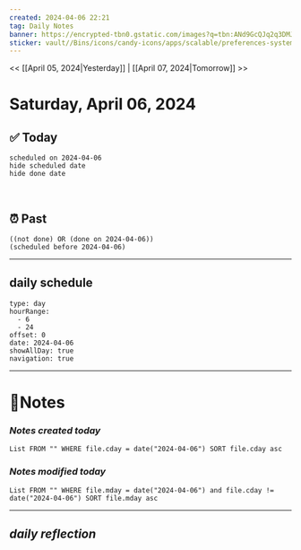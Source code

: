 ```yaml
---
created: 2024-04-06 22:21
tag: Daily Notes
banner: https://encrypted-tbn0.gstatic.com/images?q=tbn:ANd9GcQJq2q3DMJYoMnyygnbhIHdSc5OYDFP4QOoHQ&usqp=CAU
sticker: vault//Bins/icons/candy-icons/apps/scalable/preferences-system-time.svg
---
```

<< [[April 05, 2024|Yesterday]] | [[April 07, 2024|Tomorrow]] >>

# Saturday, April 06, 2024


## ✅ Today

```tasks
scheduled on 2024-04-06
hide scheduled date
hide done date
```
​
## ⏰ Past

```tasks
((not done) OR (done on 2024-04-06))
(scheduled before 2024-04-06)
```



--- 
## daily schedule
```gEvent
type: day
hourRange:
  - 6
  - 24
offset: 0
date: 2024-04-06
showAllDay: true
navigation: true
```


---
# 📝Notes
### *Notes created today*
```dataview
List FROM "" WHERE file.cday = date("2024-04-06") SORT file.cday asc
```


### *Notes modified today*
```dataview
List FROM "" WHERE file.mday = date("2024-04-06") and file.cday != date("2024-04-06") SORT file.mday asc
```


---
## ***daily reflection***
